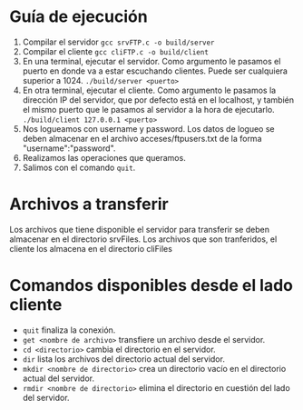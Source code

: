 # Guía de ejecución
1. Compilar el servidor
`gcc srvFTP.c -o build/server`
2. Compilar el cliente
`gcc cliFTP.c -o build/client`
3. En una terminal, ejecutar el servidor. Como argumento le pasamos el puerto en donde va a estar escuchando clientes. Puede ser cualquiera superior a 1024.
`./build/server <puerto>`
4. En otra terminal, ejecutar el cliente. Como argumento le pasamos la dirección IP del servidor, que por defecto está en el localhost, y también el mismo puerto que le pasamos al servidor a la hora de ejecutarlo.
`./build/client 127.0.0.1 <puerto>`
5. Nos logueamos con username y password. Los datos de logueo se deben almacenar en el archivo acceses/ftpusers.txt de la forma "username":"password".
6. Realizamos las operaciones que queramos.
7. Salimos con el comando `quit`.
# Archivos a transferir
Los archivos que tiene disponible el servidor para transferir se deben almacenar en el directorio srvFiles.
Los archivos que son tranferidos, el cliente los almacena en el directorio cliFiles
# Comandos disponibles desde el lado cliente
- `quit` finaliza la conexión.
- `get <nombre de archivo>` transfiere un archivo desde el servidor.
- `cd <directorio>` cambia el directorio en el servidor.
- `dir` lista los archivos del directorio actual del servidor.
- `mkdir <nombre de directorio>` crea un directorio vacío en el directorio actual del servidor.
- `rmdir <nombre de directorio>` elimina el directorio en cuestión del lado del servidor.
